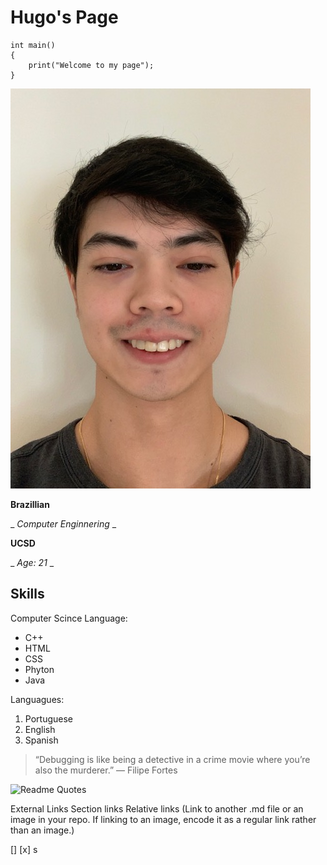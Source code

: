 # Hugo's Page

```
int main()
{
    print("Welcome to my page");
}

```
![Image](UCSDphoto.jpg)

**Brazillian**

_ _Computer Enginnering_ _

**UCSD**

_ _Age: 21_ _

## Skills

Computer Scince Language:

- C++
- HTML
- CSS
- Phyton
- Java

Languagues:

1. Portuguese
2. English
3. Spanish 

>“Debugging is like being a detective in a crime movie where you’re also the murderer.” — Filipe Fortes

![Readme Quotes](https://quotes-github-readme.vercel.app/api?type=horizontal)

External Links
Section links
Relative links (Link to another .md file or an image in your repo. If linking to an image, encode it as a regular link rather than an image.)


[] 
[x] s
